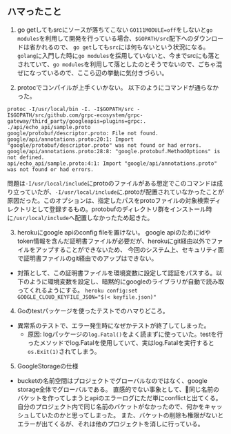 ## ハマったこと
1. go getしてもsrcにソースが落ちてこない
`GO111MODULE=off`をしないと`go modules`を利用して開発を行っている場合、`$GOPATH/src`配下へのダウンロードは省かれるので、
`go get`しても`src`には何もないという状況になる。
`golang`に入門した時に`go modules`を採用していないと、今までsrcにも落とされていて、`go modules`を利用して落としたのとそうでないので、ごちゃ混ぜになっているので、ここら辺の挙動に気付きづらい。

2. protocでコンパイルが上手くいかない。
以下のようにコマンドが通らなかった。
```
protoc -I/usr/local/bin -I. -I$GOPATH/src -I$GOPATH/src/github.com/grpc-ecosystem/grpc-gateway/third_party/googleapis=plugins=grpc:. ./api/echo_api/sample.proto
google/protobuf/descriptor.proto: File not found.
google/api/annotations.proto:20:1: Import "google/protobuf/descriptor.proto" was not found or had errors.
google/api/annotations.proto:28:8: "google.protobuf.MethodOptions" is not defined.
api/echo_api/sample.proto:4:1: Import "google/api/annotations.proto" was not found or had errors.
```
問題は`-I/usr/local/include`にprotoのファイルがある想定でこのコマンドは成り立っていたが、`-I/usr/local/include`に.protoが配置されていなかったことが原因だった。このオプションは、指定したパスをprotoファイルの対象検索ディレクトリとして登録するもの。protobufのディレクトリ群をインストール時に`/usr/local/include`へ配置しなかったため起きた。

3. herokuにgoogle apiのconfig fileを置けない。
google apiのためにidやtoken情報を含んだ証明書ファイルが必要だが、herokuにgit経由以外でファイルをアップすることができないため、
今回のシステム上、セキュリティ面で証明書ファイルのgit経由でのアップはできない。
- 対策として、この証明書ファイルを環境変数に設定して認証をパスする。以下のように環境変数を設定し、暗黙的にgoogleのライブラリが自動で読み取ってくれるようにする。
`heroku config:set GOOGLE_CLOUD_KEYFILE_JSON="$(< keyfile.json)"`

4. Goのtestパッケージを使ったテストでのハマりどころ。
- 異常系のテストで、エラー発生時になぜかテストが終了してしまった。 
    - 原因: logパッケージの`log.Fatal()`をよく読まずに使っていた。testを行ったメソッドでlog.Fatalを使用していて、実はlog.Fatalを実行すると`os.Exit(1)`されてしまう。

5. GoogleStorageの仕様
- bucketの名前空間はプロジェクトでグローバルなのではなく、google storage全体でグローバルである。
直感的でない事象として、同じ名前のバケットを作ってしまうとapiのエラーログにただ単にconflictと出てくる。
自分のプロジェクト内で同じ名前のバケットがなかったので、何かをキャッシュしていたのかと思ってしまった。
また、バケットの削除も権限がないとエラーが出てくるが、それは他のプロジェクトを消しに行っている。